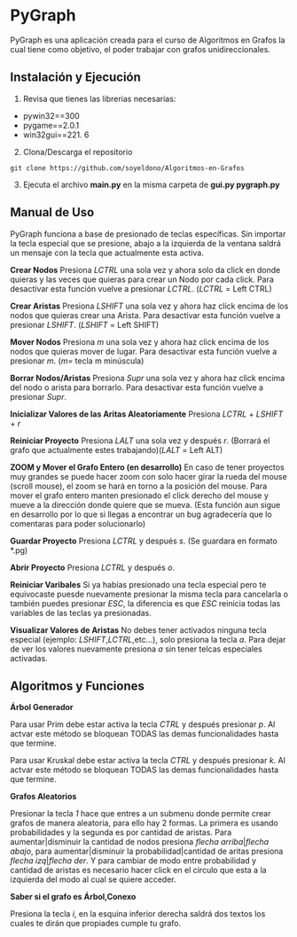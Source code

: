 # PyGraph

PyGraph es una aplicación creada para el curso de Algoritmos en Grafos la cual tiene como objetivo, el poder trabajar con grafos unidireccionales. 

## Instalación y Ejecución

1. Revisa que tienes las librerias necesarias:
 - pywin32==300
 - pygame==2.0.1
 - win32gui==221. 6
2.  Clona/Descarga el repositorio
```
git clone https://github.com/soyeldono/Algoritmos-en-Grafos
``` 
3. Ejecuta el archivo **main.py** en la misma carpeta de **gui.py pygraph.py**

## Manual de Uso

PyGraph funciona a base de presionado de teclas específicas. Sin importar la tecla especial que se presione, abajo a la izquierda de la ventana saldrá un mensaje con la tecla que actualmente esta activa.

**Crear Nodos**
Presiona _LCTRL_ una sola vez y ahora solo da click en donde quieras y las veces que quieras para crear un Nodo por cada click. Para desactivar esta función vuelve a presionar _LCTRL_. (_LCTRL_ = Left CTRL)

**Crear Aristas**
Presiona _LSHIFT_ una sola vez y ahora haz click encima de los nodos que quieras crear una Arista. Para desactivar esta función vuelve a presionar _LSHIFT_. (_LSHIFT_ = Left SHIFT)

**Mover Nodos**
Presiona _m_ una sola vez y ahora haz click encima de los nodos que quieras mover de lugar. Para desactivar esta función vuelve a presionar _m_. (_m_= tecla m minúscula)

**Borrar Nodos/Aristas**
Presiona _Supr_ una sola vez y ahora haz click encima del nodo o arista para borrarlo. Para desactivar esta función vuelve a presionar _Supr_.

**Inicializar Valores de las Aritas Aleatoriamente**
Presiona _LCTRL_ + _LSHIFT_ + _r_ 

**Reiniciar Proyecto**
Presiona _LALT_ una sola vez y después _r_. (Borrará el grafo que actualmente estes trabajando)(_LALT_ = Left ALT)

**ZOOM y Mover el Grafo Entero (en desarrollo)** 
En caso de tener proyectos muy grandes se puede hacer zoom con solo hacer girar la rueda del mouse (scroll mouse), el zoom se hará en torno a la posición del mouse. Para mover el grafo entero manten presionado el click derecho del mouse y mueve a la dirección donde quiere que se mueva. (Esta función aun sigue en desarrollo por lo que si llegas a encontrar un bug agradecería que lo comentaras para poder solucionarlo)

**Guardar Proyecto**
Presiona _LCTRL_ y después _s_. (Se guardara en formato *.pg)

**Abrir Proyecto**
Presiona _LCTRL_ y después _o_. 

**Reiniciar Varibales**
Si ya habías presionado una tecla especial pero te equivocaste puesde nuevamente presionar la misma tecla para cancelarla o también puedes presionar _ESC_, la diferencia es que _ESC_ reinicia todas las variables de las teclas ya presionadas.

**Visualizar Valores de Aristas**
No debes tener activados ninguna tecla especial (ejemplo: _LSHIFT_,_LCTRL_,etc...), solo presiona la tecla _a_. Para dejar de ver los valores nuevamente presiona _a_ sin tener telcas especiales activadas.

## Algoritmos y Funciones

**Árbol Generador**

Para usar Prim debe estar activa la tecla _CTRL_ y después presionar _p_. Al actvar este método se bloquean TODAS las demas funcionalidades hasta que termine.

Para usar Kruskal debe estar activa la tecla _CTRL_ y después presionar _k_. Al actvar este método se bloquean TODAS las demas funcionalidades hasta que termine.

**Grafos Aleatorios**

Presionar la tecla _1_ hace que entres a un submenu donde permite crear grafos de manera aleatoria, para ello hay 2 formas. La primera es usando probabilidades y la segunda es por cantidad de aristas. Para aumentar|disminuir la cantidad de nodos presiona _flecha arriba_|_flecha abajo_, para aumentar|disminuir la probabilidad|cantidad de aritas presiona _flecha izq_|_flecha der_. Y para cambiar de modo entre probabilidad y cantidad de aristas es necesario hacer click en el circulo que esta a la izquierda del modo al cual se quiere acceder.

**Saber si el grafo es Árbol,Conexo**

Presiona la tecla _i_, en la esquina inferior derecha saldrá dos textos los cuales te dirán que propiades cumple tu grafo.